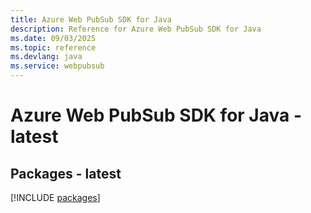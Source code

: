 ```yaml
---
title: Azure Web PubSub SDK for Java
description: Reference for Azure Web PubSub SDK for Java
ms.date: 09/03/2025
ms.topic: reference
ms.devlang: java
ms.service: webpubsub
---
```

# Azure Web PubSub SDK for Java - latest
## Packages - latest
[!INCLUDE [packages](web-pubsub-index.md)]